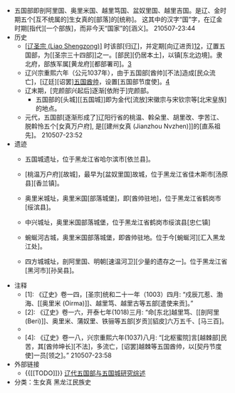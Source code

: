 - 五国部即剖阿里国、奥里米国、越里笃国、盆奴里国、越里吉国。是辽、金时期五个[互不统属的]生女真的[部落]的[统称]。
这其中的汉字“国”字，在辽金时期[指代][一个部族]，而非今天“国家”的[涵义]。
210507-23:44
- 历史
    - [[辽圣宗 (Liao Shengzong)]](982-1031) 时该部[归辽]，并定期[向辽进贡][1](((B_--LYo2A)))[2](((NBiFWLJlP)))，辽置五国部，为[[圣宗三十四部]]之一。[部民][仍居本土]，以镇[东北边境]。隶北府，部族军属[黄龙府][都部署司]。[3]
    - 辽兴宗重熙六年（公元1037年），由于五国部[酋帅][不法]造成[民众流亡]，[辽廷][诏罢][五国酋帅](((lI1gi-y6D)))，设置[五国部节度使]。[4](((ycNIsLzQH)))
    - 辽末期，[完颜部兴起后]逐渐[依附于]完颜部。
        - 五国部的[头城][[五国城]]即为金代[流放]宋徽宗与宋钦宗等[北宋皇族]的地点。
    - 元代，五国部[逐渐形成了]辽阳行省的桃温、斡朵里、胡里改、孛苦江、脱斡怜五个[女真万户府], 是[[建州女真 (Jianzhou Nvzhen)]]的[直系祖先]。
210507-23:52
- 遗迹
    - 五国城遗址，位于黑龙江省哈尔滨市[依兰县]。
    - [桃温万户府][故城]，最早为[盆奴里国]故城，位于黑龙江省佳木斯市[汤原县][香兰镇]。
    - 奥里米城址，奥里米国[部落城堡]，即[酋帅驻地]，位于黑龙江省鹤岗市[绥滨县]。
    - 中兴城址，奥里米国部落城堡，位于黑龙江省鹤岗市绥滨县[忠仁镇]
    - 蜿蜒河古城，奥里米国部落城堡，即酋帅驻地。位于今[蜿蜒河][汇入黑龙江处]。

    - 四方城城址，剖阿里国、明朝[速温河卫][少量的遗存之一]。位于黑龙江省[黑河市][孙吴县]。
- 注释
    - [1]: 《辽史》卷一四，[圣宗]统和二十一年（1003）四月: “戍辰兀惹、渤海、[[奥里米 (Oirma)]]、越里笃、越里古等五部[遣使来贡]。”
    - [2]: 《辽史》卷一六，开泰七年(1018)三月: “命[东北]越里笃、[[剖阿里 (Beri)]]、奥里米、蒲奴里、铁骊等五部[岁贡][貂皮]六万五千、[马三百]。
    - [3]: 《辽史·营卫志》：五国部：剖阿里国、盆奴里国、奥里米国、越里笃国、越里吉国，[圣宗时][来附]。命居本土，以镇[东北境]，属黄龙府都部署司。
    - [4]: 《辽史》卷一八，兴宗重熙六年(1037)八月: “[北枢蜜院]言[越棘部]民苦，其[酋帅坤长][不法]，多流亡，[诏罢]越棘等五国酋帅，以[契丹节度使]一员[领之]。”
210507-23:58
- 外部链接
    - {{[[TODO]]}} [辽代五国部与五国城研究综述](https://web.archive.org/web/20160306040134/http://www.yilanx.com/article-3645-1.html)
- 分类：生女真 黑龙江民族史
